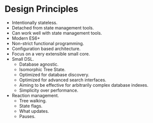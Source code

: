 ﻿# Design Principles

- Intentionally stateless.
- Detached from state management tools.
- Can work well with state management tools.
- Modern ES6+
- Non-strict functional programming.
- Configuration based architecture.
- Focus on a very extensible small core.
- Small DSL.
  - Database agnostic.
  - Isomorphic Tree State.
  - Optimized for database discovery.
  - Optimized for advanced search interfaces.
  - Aiming to be effective for arbitrarily complex database indexes.
  - Simplicity over performance.
- Reaction management.
  - Tree walking.
  - State flags.
  - What updates.
  - Pauses.
